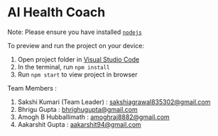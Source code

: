 
  # AI Health Coach

  Note: Please ensure you have installed <code><a href="https://nodejs.org/en/download/">nodejs</a></code>

  To preview and run the project on your device:
  1) Open project folder in <a href="https://code.visualstudio.com/download">Visual Studio Code</a>
  2) In the terminal, run `npm install`
  3) Run `npm start` to view project in browser

Team Members :
1) Sakshi Kumari (Team Leader) : sakshiagrawal835302@gmail.com
2) Bhrigu Gupta : bhrighugupta@gmail.com
3) Amogh B Hubballimath : amoghraj8882@gmail.com
4) Aakarshit Gupta : aakarshit94@gmail.com
  
